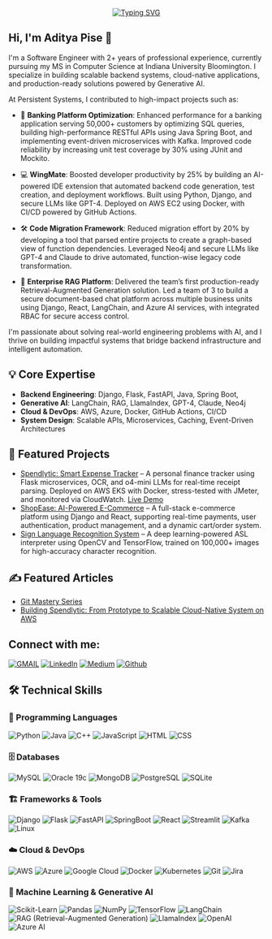 <p align="center"><a href="https://github.com/anpise"><img src="https://readme-typing-svg.demolab.com?font=Fira+Code&weight=800&size=28&pause=500&color=3498DB&center=true&vCenter=true&multiline=true&width=435&height=100&lines=Welcome+to+;Aditya's+Github+Profile" alt="Typing SVG" /></a></p>

## Hi, I'm Aditya Pise 👋  

I'm a Software Engineer with 2+ years of professional experience, currently pursuing my MS in Computer Science at Indiana University Bloomington. I specialize in building scalable backend systems, cloud-native applications, and production-ready solutions powered by Generative AI.

At Persistent Systems, I contributed to high-impact projects such as:

- 🏦 **Banking Platform Optimization**: Enhanced performance for a banking application serving 50,000+ customers by optimizing SQL queries, building high-performance RESTful APIs using Java Spring Boot, and implementing event-driven microservices with Kafka. Improved code reliability by increasing unit test coverage by 30% using JUnit and Mockito.

- 💻 **WingMate**: Boosted developer productivity by 25% by building an AI-powered IDE extension that automated backend code generation, test creation, and deployment workflows. Built using Python, Django, and secure LLMs like GPT-4. Deployed on AWS EC2 using Docker, with CI/CD powered by GitHub Actions.

- 🛠️ **Code Migration Framework**: Reduced migration effort by 20% by developing a tool that parsed entire projects to create a graph-based view of function dependencies. Leveraged Neo4j and secure LLMs like GPT-4 and Claude to drive automated, function-wise legacy code transformation.

- 🤖 **Enterprise RAG Platform**: Delivered the team’s first production-ready Retrieval-Augmented Generation solution. Led a team of 3 to build a secure document-based chat platform across multiple business units using Django, React, LangChain, and Azure AI services, with integrated RBAC for secure access control.

I'm passionate about solving real-world engineering problems with AI, and I thrive on building impactful systems that bridge backend infrastructure and intelligent automation.

## 💡 Core Expertise
- **Backend Engineering**: Django, Flask, FastAPI, Java, Spring Boot, 
- **Generative AI**: LangChain, RAG, LlamaIndex, GPT-4, Claude, Neo4j
- **Cloud & DevOps**: AWS, Azure, Docker, GitHub Actions, CI/CD
- **System Design**: Scalable APIs, Microservices, Caching, Event-Driven Architectures

## 🚀 Featured Projects
- [Spendlytic: Smart Expense Tracker](https://github.com/anpise/spendlytic) – A personal finance tracker using Flask microservices, OCR, and o4-mini LLMs for real-time receipt parsing. Deployed on AWS EKS with Docker, stress-tested with JMeter, and monitored via CloudWatch. [Live Demo](https://spendlytic.onrender.com/)
- [ShopEase: AI-Powered E-Commerce](https://github.com/anpise/ShopEase) – A full-stack e-commerce platform using Django and React, supporting real-time payments, user authentication, product management, and a dynamic cart/order system.  
- [Sign Language Recognition System](https://github.com/anpise/Sign-Language-Recognition-System) – A deep learning-powered ASL interpreter using OpenCV and TensorFlow, trained on 100,000+ images for high-accuracy character recognition.

## ✍️ Featured Articles
- [Git Mastery Series](https://medium.com/@adityapise.0711/part-1-mastering-git-what-why-and-how-it-works-a77d2b7cd902)
- [Building Spendlytic: From Prototype to Scalable Cloud-Native System on AWS](https://www.linkedin.com/pulse/buidling-spendlytic-from-prototype-scalable-system-aws-aditya-pise-pyj0f?lipi=urn%3Ali%3Apage%3Ad_flagship3_profile_view_base%3Btq4slw47QZS852jXhT7peQ%3D%3D)

## Connect with me:
[![GMAIL](https://img.shields.io/badge/Gmail-D14836?style=for-the-badge&logo=gmail&logoColor=white)](mailto:adityapise.0711@gmail.com)
[![LinkedIn](https://img.shields.io/badge/-LinkedIn-0077B5?style=for-the-badge&logo=LinkedIn&logoColor=white)](http://www.linkedin.com/in/adityapise)
[![Medium](https://img.shields.io/badge/-Medium-12100E?style=for-the-badge&logo=medium&logoColor=white)](https://medium.com/@adityapise.0711)
[![Github](https://img.shields.io/badge/-Github-181717?style=for-the-badge&logo=Github&logoColor=white)](https://github.com/anpise)

## 🛠️ Technical Skills  

### 🚀 Programming Languages  
![Python](https://img.shields.io/badge/Python-3776AB?style=for-the-badge&logo=python&logoColor=white) 
![Java](https://img.shields.io/badge/Java-007396?style=for-the-badge&logo=java&logoColor=white) 
![C++](https://img.shields.io/badge/C++-00599C?style=for-the-badge&logo=c%2B%2B&logoColor=white) 
![JavaScript](https://img.shields.io/badge/JavaScript-F7DF1E?style=for-the-badge&logo=javascript&logoColor=black) 
![HTML](https://img.shields.io/badge/HTML5-E34F26?style=for-the-badge&logo=html5&logoColor=white) 
![CSS](https://img.shields.io/badge/CSS3-1572B6?style=for-the-badge&logo=css3&logoColor=white)  

### 🗄️ Databases  
![MySQL](https://img.shields.io/badge/MySQL-4479A1?style=for-the-badge&logo=mysql&logoColor=white) 
![Oracle 19c](https://img.shields.io/badge/Oracle-CC2927?style=for-the-badge&logo=oracle&logoColor=white) 
![MongoDB](https://img.shields.io/badge/MongoDB-47A248?style=for-the-badge&logo=mongodb&logoColor=white) 
![PostgreSQL](https://img.shields.io/badge/PostgreSQL-336791?style=for-the-badge&logo=postgresql&logoColor=white) 
![SQLite](https://img.shields.io/badge/SQLite-003B57?style=for-the-badge&logo=sqlite&logoColor=white)  

### 🏗️ Frameworks & Tools  
![Django](https://img.shields.io/badge/Django-092E20?style=for-the-badge&logo=django&logoColor=white) 
![Flask](https://img.shields.io/badge/Flask-000000?style=for-the-badge&logo=flask&logoColor=white) 
![FastAPI](https://img.shields.io/badge/FastAPI-009688?style=for-the-badge&logo=fastapi&logoColor=white) 
![SpringBoot](https://img.shields.io/badge/SpringBoot-6DB33F?style=for-the-badge&logo=spring-boot&logoColor=white) 
![React](https://img.shields.io/badge/React-61DAFB?style=for-the-badge&logo=react&logoColor=black) 
![Streamlit](https://img.shields.io/badge/Streamlit-FF4B4B?style=for-the-badge&logo=streamlit&logoColor=white) 
![Kafka](https://img.shields.io/badge/Apache_Kafka-231F20?style=for-the-badge&logo=apache-kafka&logoColor=white) 
![Linux](https://img.shields.io/badge/Linux-FCC624?style=for-the-badge&logo=linux&logoColor=black)  

### ☁️ Cloud & DevOps  
![AWS](https://img.shields.io/badge/AWS-232F3E?style=for-the-badge&logo=amazon-aws&logoColor=white) 
![Azure](https://img.shields.io/badge/Azure-0078D4?style=for-the-badge&logo=microsoft-azure&logoColor=white) 
![Google Cloud](https://img.shields.io/badge/Google_Cloud-4285F4?style=for-the-badge&logo=google-cloud&logoColor=white) 
![Docker](https://img.shields.io/badge/Docker-2496ED?style=for-the-badge&logo=docker&logoColor=white) 
![Kubernetes](https://img.shields.io/badge/Kubernetes-326CE5?style=for-the-badge&logo=kubernetes&logoColor=white) 
![Git](https://img.shields.io/badge/Git-F05032?style=for-the-badge&logo=git&logoColor=white) 
![Jira](https://img.shields.io/badge/Jira-0052CC?style=for-the-badge&logo=jira&logoColor=white)  

### 🤖 Machine Learning & Generative AI  
![Scikit-Learn](https://img.shields.io/badge/scikit_learn-F7931E?style=for-the-badge&logo=scikit-learn&logoColor=white) 
![Pandas](https://img.shields.io/badge/Pandas-2C2D72?style=for-the-badge&logo=pandas&logoColor=white) 
![NumPy](https://img.shields.io/badge/Numpy-777BB4?style=for-the-badge&logo=numpy&logoColor=white) 
![TensorFlow](https://img.shields.io/badge/TensorFlow-FF6F00?style=for-the-badge&logo=tensorflow&logoColor=white) 
![LangChain](https://img.shields.io/badge/LangChain-00A3E0?style=for-the-badge&logo=langchain&logoColor=white) 
![RAG (Retrieval-Augmented Generation)](https://img.shields.io/badge/RAG-ffcc00?style=for-the-badge&logo=openai&logoColor=black) 
![LlamaIndex](https://img.shields.io/badge/LlamaIndex-00C853?style=for-the-badge&logo=llamaindex&logoColor=white) 
![OpenAI](https://img.shields.io/badge/OpenAI-412991?style=for-the-badge&logo=openai&logoColor=white) 
![Azure AI](https://img.shields.io/badge/Azure%20AI-0078D4?style=for-the-badge&logo=microsoft-azure&logoColor=white)  
